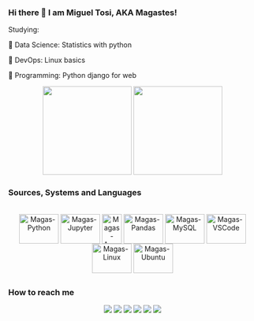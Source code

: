 <head>
  <link rel="stylesheet" type="text/css" href="reset.css">
  <link rel="stylesheet" type="text/css" href="styles.css">
</head>

### Hi there 👋 I am Miguel Tosi, AKA Magastes!

<p>Studying:</p>
<p>   🐍 Data Science: Statistics with python</p>
<p>   🐧 DevOps: Linux basics</p>
<p>   🐍 Programming: Python django for web</p>
<div align="center">
  <img height="180em" src="https://github-readme-stats.vercel.app/api?username=migueltosi&show_icons=true&theme=cobalt2&include_all_commits=true&count_private=true"/>
  <img height="180em" src="https://github-readme-stats.vercel.app/api/top-langs/?username=migueltosi&layout=compact&langs_count=7&theme=cobalt2"/>
</div>

  
### Sources, Systems and Languages

<div style="display: inline_block" align="center"><br>
  
<img align="center" alt="Magas-Python" height="60" width="80" src="https://cdn.jsdelivr.net/gh/devicons/devicon/icons/python/python-original-wordmark.svg">
<img align="center" alt="Magas-Jupyter" height="60" width="80" src="https://cdn.jsdelivr.net/gh/devicons/devicon/icons/jupyter/jupyter-original-wordmark.svg"> 
<img align="center" alt="Magas-Anaconda" height="60" width="40" src="https://cdn.jsdelivr.net/gh/devicons/devicon/icons/anaconda/anaconda-original-wordmark.svg">
<img align="center" alt="Magas-Pandas" height="60" width="80" src="https://cdn.jsdelivr.net/gh/devicons/devicon/icons/pandas/pandas-original-wordmark.svg">
<img align="center" alt="Magas-MySQL" height="60" width="80" src="https://cdn.jsdelivr.net/gh/devicons/devicon/icons/mysql/mysql-original-wordmark.svg">
 <img align="center" alt="Magas-VSCode" height="60" width="80" src="https://cdn.jsdelivr.net/gh/devicons/devicon/icons/vscode/vscode-original-wordmark.svg">
<img align="center" alt="Magas-Linux" height="60" width="80" src="https://cdn.jsdelivr.net/gh/devicons/devicon/icons/linux/linux-original.svg">     
<img align="center" alt="Magas-Ubuntu" height="60" width="80" src="https://cdn.jsdelivr.net/gh/devicons/devicon/icons/ubuntu/ubuntu-plain-wordmark.svg">               
</div>
                                                                                                                                                      
##

### How to reach me 
  
  <div align="center">
  
  <a href="https://telegram.me/magastes" target="_blank"><img src="https://img.shields.io/badge/Telegram-2CA5E0?style=for-the-badge&logo=telegram&logoColor=white" target="_blank"></a>
   <a href="https://discord.gg/nwnHQZbRXD" target="_blank"><img src="https://img.shields.io/badge/Discord-7289DA?style=for-the-badge&logo=discord&logoColor=white" target="_blank"></a>
  <a href="https://twitter.com/code_magas" target="_blank"><img src="https://img.shields.io/badge/Twitter-1DA1F2?style=for-the-badge&logo=twitter&logoColor=white" target="_blank"></a>
  <a href="https://www.instagram.com/tosi.miguel/" target="_blank"><img src="https://img.shields.io/badge/-Instagram-%23E4405F?style=for-the-badge&logo=instagram&logoColor=white" target="_blank"></a>
  <a href="https://www.linkedin.com/in/miguel-tosi-12314b259/" target="_blank"><img src="https://img.shields.io/badge/-LinkedIn-%230077B5?style=for-the-badge&logo=linkedin&logoColor=white" target="_blank"></a> 
  <a href = "mailto:contactmigueltosi@gmail.com"><img src="https://img.shields.io/badge/Gmail-D14836?style=for-the-badge&logo=gmail&logoColor=white" target="_blank"></a>
 
